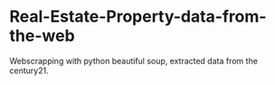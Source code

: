 # Real-Estate-Property-data-from-the-web
Webscrapping with python beautiful soup, extracted data from the century21.
